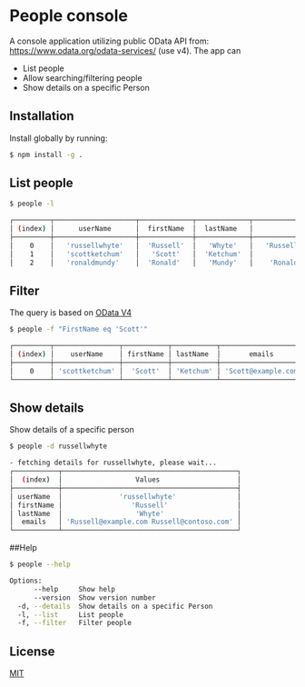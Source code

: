 # People console

A console application utilizing public OData API from: https://www.odata.org/odata-services/ (use v4). The app can
- List people
- Allow searching/filtering people
- Show details on a specific Person

## Installation

Install globally by running:

```bash
$ npm install -g .
```

## List people

```bash
$ people -l

┌─────────┬────────────────────┬─────────────┬─────────────┬───────────────────────────────────────────────┐
│ (index) │      userName      │  firstName  │  lastName   │                    emails                     │
├─────────┼────────────────────┼─────────────┼─────────────┼───────────────────────────────────────────────┤
│    0    │   'russellwhyte'   │  'Russell'  │   'Whyte'   │   'Russell@example.com Russell@contoso.com'   │
│    1    │   'scottketchum'   │   'Scott'   │  'Ketchum'  │              'Scott@example.com'              │
│    2    │   'ronaldmundy'    │  'Ronald'   │   'Mundy'   │    'Ronald@example.com Ronald@contoso.com'    │

```

## Filter 
The query is based on [OData V4](https://www.odata.org/odata-services/#odata-v4)
```bash
$ people -f "FirstName eq 'Scott'"

┌─────────┬────────────────┬───────────┬───────────┬─────────────────────┐
│ (index) │    userName    │ firstName │ lastName  │       emails        │
├─────────┼────────────────┼───────────┼───────────┼─────────────────────┤
│    0    │ 'scottketchum' │  'Scott'  │ 'Ketchum' │ 'Scott@example.com' │
└─────────┴────────────────┴───────────┴───────────┴─────────────────────┘
```
## Show details
Show details of a specific person

```bash
$ people -d russellwhyte

- fetching details for russellwhyte, please wait...
┌───────────┬───────────────────────────────────────────┐
│  (index)  │                  Values                   │
├───────────┼───────────────────────────────────────────┤
│ userName  │              'russellwhyte'               │
│ firstName │                 'Russell'                 │
│ lastName  │                  'Whyte'                  │
│  emails   │ 'Russell@example.com Russell@contoso.com' │
└───────────┴───────────────────────────────────────────┘
```

##Help
```bash
$ people --help

Options:
      --help     Show help                                             [boolean]
      --version  Show version number                                   [boolean]
  -d, --details  Show details on a specific Person                      [string]
  -l, --list     List people                                           [boolean]
  -f, --filter   Filter people                                          [string]
```

## License
[MIT](https://choosealicense.com/licenses/mit/)